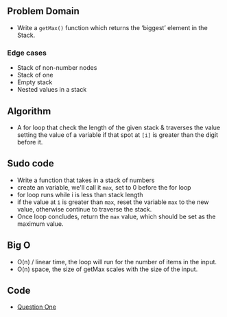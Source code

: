 ## Problem Domain
- Write a ``getMax()`` function which returns the ‘biggest’ element in the Stack.

### Edge cases
- Stack of non-number nodes
- Stack of one
- Empty stack
- Nested values in a stack

## Algorithm 
- A for loop that check the length of the given stack & traverses the value setting the value of a variable if that spot at ``[i]`` is greater than the digit before it. 

## Sudo code 
- Write a function that takes in a stack of numbers
- create an variable, we'll call it ``max``, set to 0 before the for loop
- for loop runs while i is less than stack length
- if the value at ``i`` is greater than ``max``, reset the variable ``max`` to the new value, otherwise continue to traverse the stack.
- Once loop concludes, return the ``max`` value, which should be set as the maximum value.

## Big O
- O(n) / linear time, the loop will run for the number of items in the input. 
- O(n) space, the size of getMax scales with the size of the input.

## Code
- [Question One](./questionOne.js)